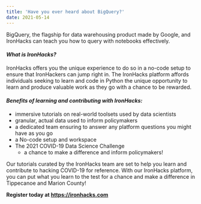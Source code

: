 ```yaml
---
title: 'Have you ever heard about BigQuery?'
date: 2021-05-14
---
```


BigQuery, the flagship for data warehousing product made by Google, and IronHacks can  teach you how to query with notebooks effectively. 

#### _What is IronHacks?_

IronHacks offers you the unique experience to do so in a no-code setup to ensure that IronHackers can jump right in. The IronHacks platform affords individuals seeking to learn and code in Python the unique opportunity to learn and produce valuable work as they go with a chance to be rewarded. 

#### _Benefits of learning and contributing with IronHacks:_

* immersive tutorials on real-world toolsets used by data scientists
* granular, actual data used to inform policymakers
* a dedicated team ensuring to answer any platform questions you might have as you go
* a No-code setup and workspace  
* The 2021 COVID-19 Data Science Challenge
  * a chance to make a difference and inform policymakers! 

Our tutorials curated by the IronHacks team are set to help you learn and contribute to hacking COVID-19 for reference. With our IronHacks platform, you can put what you learn to the test for a chance and make a difference in Tippecanoe and Marion County!

**Register today at https://ironhacks.com**
